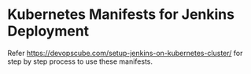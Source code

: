 # Kubernetes Manifests for Jenkins Deployment

Refer https://devopscube.com/setup-jenkins-on-kubernetes-cluster/ for step by step process to use these manifests.